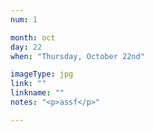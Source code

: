 ```yaml
---
num: 1

month: oct
day: 22
when: "Thursday, October 22nd"

imageType: jpg
link: ""
linkname: ""
notes: "<p>assf</p>"

---
```

